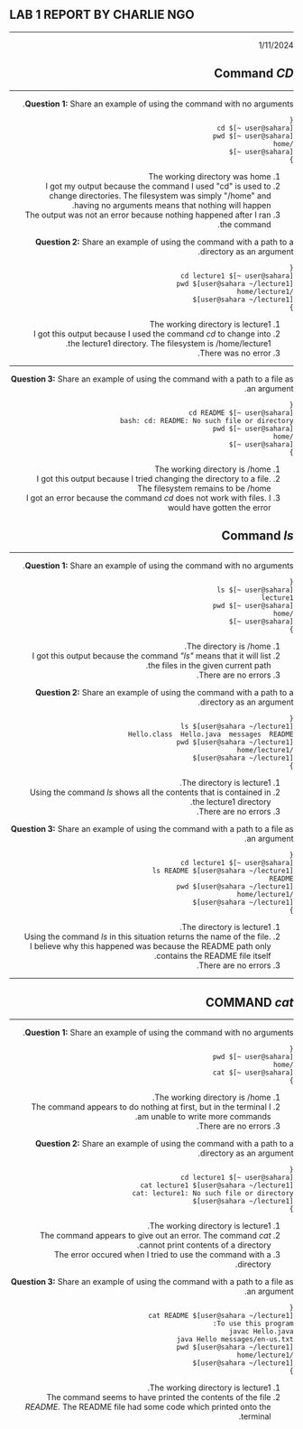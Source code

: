 ## LAB 1 REPORT BY CHARLIE NGO

---
<div dir="rtl">
1/11/2024

Command ***CD***
---
---
**Question 1:** Share an example of using the command with no arguments.

    {
    [user@sahara ~]$ cd
    [user@sahara ~]$ pwd
    /home
    [user@sahara ~]$ 
    }

1. The working directory was home
2. I got my output because the command I used "cd" is used to change directories. The filesystem was simply "/home" and having no arguments means that nothing will happen. 
3. The output was not an error because nothing happened after I ran the command. 

**Question 2:** Share an example of using the command with a path to a directory as an argument.

    {
    [user@sahara ~]$ cd lecture1
    [user@sahara ~/lecture1]$ pwd
    /home/lecture1
    [user@sahara ~/lecture1]$ 
    }

1. The working directory is lecture1
2. I got this output because I used the command *cd* to change into the lecture1 directory. The filesystem is /home/lecture1.
3. There was no error.

---
**Question 3:** Share an example of using the command with a path to a file as an argument.

    {
    [user@sahara ~]$ cd README
    bash: cd: README: No such file or directory
    [user@sahara ~]$ pwd
    /home
    [user@sahara ~]$     
    }

1. The working directory is /home
2. I got this output because I tried changing the directory to a file. The filesystem remains to be /home
3. I got an error because the command *cd* does not work with files. I would have gotten the error 

Command ***ls***
---
---
**Question 1:** Share an example of using the command with no arguments.

    {
    [user@sahara ~]$ ls
    lecture1
    [user@sahara ~]$ pwd
    /home
    [user@sahara ~]$ 
    }

1. The directory is /home.
2. I got this output because the command *"ls"* means that it will list the files in the given current path. 
3. There are no errors.

**Question 2:** Share an example of using the command with a path to a directory as an argument.

    {
    [user@sahara ~/lecture1]$ ls
    Hello.class  Hello.java  messages  README
    [user@sahara ~/lecture1]$ pwd
    /home/lecture1
    [user@sahara ~/lecture1]$ 
    }

1. The directory is lecture1.
2. Using the command *ls* shows all the contents that is contained in the lecture1 directory. 
3. There are no errors.

**Question 3:** Share an example of using the command with a path to a file as an argument.

    {
    [user@sahara ~]$ cd lecture1
    [user@sahara ~/lecture1]$ ls README
    README
    [user@sahara ~/lecture1]$ pwd
    /home/lecture1
    [user@sahara ~/lecture1]$ 
    }

1. The directory is lecture1.
2. Using the command *ls* in this situation returns the name of the file. I believe why this happened was because the README path only contains the README file itself. 
3. There are no errors. 

---
COMMAND ***cat***
---
---
**Question 1:** Share an example of using the command with no arguments.

    {
    [user@sahara ~]$ pwd
    /home
    [user@sahara ~]$ cat
    }

1. The working directory is /home. 
2. The command appears to do nothing at first, but in the terminal I am unable to write more commands. 
3. There are no errors. 

**Question 2:** Share an example of using the command with a path to a directory as an argument.

    {
    [user@sahara ~]$ cd lecture1
    [user@sahara ~/lecture1]$ cat lecture1
    cat: lecture1: No such file or directory
    [user@sahara ~/lecture1]$ 
    }

1. The working directory is lecture1.
2. The command appears to give out an error. The command *cat* cannot print contents of a directory. 
3. The error occured when I tried to use the command with a directory.

**Question 3:** Share an example of using the command with a path to a file as an argument.

    {
    [user@sahara ~/lecture1]$ cat README
    To use this program:
    javac Hello.java
    java Hello messages/en-us.txt
    [user@sahara ~/lecture1]$ pwd
    /home/lecture1
    [user@sahara ~/lecture1]$ 
    }

1. The working directory is lecture1.
2. The command seems to have printed the contents of the file *README*. The README file had some code which printed onto the terminal. 